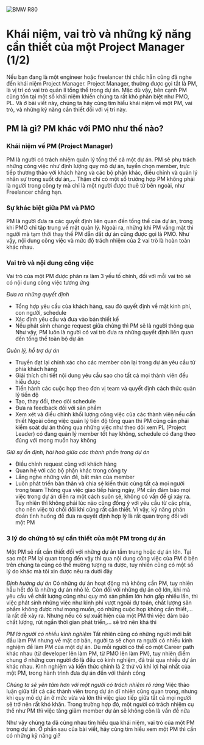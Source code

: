 ![BMW R80](https://github.com/nghiapham1013/study-report/blob/master/bmw%20r80.jpg)
# Khái niệm, vai trò và những kỹ năng cần thiết của một Project Manager (1/2)

Nếu bạn đang là một engineer hoặc freelancer thì chắc hẳn cũng đã nghe đến khái niệm Project Manager. Project Manager, thường được gọi tắt là PM, là vị trí có vai trò quản lí tổng thể trong dự án. Mặc dù vậy, bên cạnh PM cũng tồn tại một số khái niệm khiến chúng ta rất khó phân biệt như PMO, PL. Và ở bài viết này, chúng ta hãy cùng tìm hiểu khái niệm về một PM, vai trò, và những kỹ năng cần thiết đối với vị trí này.

## PM là gì? PM khác với PMO như thế nào?

### Khái niệm về PM (Project Manager)
PM là người có trách nhiệm quản lý tổng thể cả một dự án. PM sẽ phụ trách những công việc như định lượng quy mô dự án, tuyển chọn member, trực tiếp thương thảo với khách hàng và các bộ phận khác, điều chỉnh và quản lý nhân sự trong suốt dự án,... Thậm chí có một số trường hợp PM không phải là người trong công ty mà chỉ là một người được thuê từ bên ngoài, như Freelancer chẳng hạn.

### Sự khác biệt giữa PM và PMO
PM là người đưa ra các quyết định liên quan đến tổng thể của dự án, trong khi PMO chỉ tập trung về mặt quản lý. Ngoài ra, những khi PM vắng mặt thì người mà tạm thời thay thế PM dẫn dắt dự án cũng được gọi là PMO. Như vậy, nội dung công việc và mức độ trách nhiệm của 2 vai trò là hoàn toàn khác nhau.

### Vai trò và nội dung công việc
Vai trò của một PM được phân ra làm 3 yếu tố chính, đối với mỗi vai trò sẽ có nội dung công việc tương ứng

*Đưa ra những quyết định*
- Tổng hợp yêu cầu của khách hàng, sau đó quyết định về mặt kinh phí, con người, schedule
- Xác định yêu cầu và đưa vào bản thiết kế
- Nếu phát sinh change request giữa chừng thì PM sẽ là người thông qua
Như vậy, PM luôn là người có vai trò đưa ra những quyết định liên quan đến tổng thể toàn bộ dự án

*Quản lý, hỗ trợ dự án*
- Truyền đạt lại chính xác cho các member còn lại trong dự án yêu cầu từ phía khách hàng
- Giải thích chi tiết nội dung yêu cầu sao cho tất cả mọi thành viên đều hiểu được
- Tiến hành các cuộc họp theo đơn vị team và quyết định cách thức quản lý tiến độ
- Tạo, thay đổi, theo dõi schedule
- Đưa ra feedback đối với sản phẩm
- Xem xét và điều chỉnh khối lượng công việc của các thành viên nếu cần thiết
Ngoài công việc quản lý tiến độ tổng quan thì PM cũng cần phải kiểm soát dự án thông qua những việc như theo dõi xem PL (Project Leader) có đang quản lý member tốt hay không, schedule có đang theo đúng với mong muốn hay không

*Giữ sự ổn định, hài hoà giữa các thành phần trong dự án*
- Điều chỉnh request cùng với khách hàng
- Quan hệ với các bộ phận khác trong công ty
- Lắng nghe những vấn đề, bất mãn của member
- Luôn phát triển bản thân và chia sẻ kiến thức cùng tất cả mọi người trong team
Thông qua việc giao tiếp hàng ngày, PM cần đảm bảo mọi việc trong dự án diễn ra một cách suôn sẻ, không có vấn đề gì xảy ra. Tuy nhiên thì không phải lúc nào cũng đồng ý với yêu cầu từ các phía, cho nên việc từ chối đôi khi cũng rất cần thiết. Vì vậy, kỹ năng phán đoán tình huống để đưa ra quyết định hợp lý là rất quan trọng đối với một PM

### 3 lý do chứng tỏ sự cần thiết của một PM trong dự án
Một PM sẽ rất cần thiết đối với những dự án tầm trung hoặc dự án lớn. Tại sao một PM lại quan trọng đến vậy thì qua nội dung công việc của PM ở bên trên chúng ta cũng có thể mường tượng ra được, tuy nhiên cũng có một số lý do khác mà tôi xin được nêu ra dưới đây

*Định hướng dự án*
Có những dự án hoạt động mà không cần PM, tuy nhiên hầu hết đó là những dự án nhỏ lẻ. Còn đối với những dự án cỡ lớn, khi mà yêu cầu về chất lượng cũng như quy mô sản phẩm lớn hơn gấp nhiều lần, thì việc phát sinh những việc như kinh phí vượt ngoài dự toán, chất lượng sản phẩm không được như mong muốn, có những cuộc họp không cần thiết,... là rất dễ xảy ra. Nhưng nếu có sự xuất hiện của một PM thì việc đảm bảo chất lượng, rút ngắn thời gian phát triển,... sẽ trở nên khả thi

*PM là người có nhiều kinh nghiệm*
Tất nhiên cũng có những người mới bắt đầu làm PM nhưng về mặt cơ bản, người ta sẽ chọn ra người có nhiều kinh nghiệm để làm PM của một dự án. Dù mỗi người có thể có một Career path khác nhau (từ developer lên làm PM, từ PMO lên làm PM), tuy nhiên điểm chung ở những con người đó là đều có kinh nghiệm, đã trải qua nhiều dự án khác nhau. Kinh nghiệm và kiến thức chính là 2 thứ vũ khí lợi hại nhất của một PM, trong hành trình đưa dự án đến với thành công

*Chúng ta sẽ yên tâm hơn với một người có trách nhiệm rõ ràng*
Việc thảo luận giữa tất cả các thành viên trong dự án dĩ nhiên cũng quan trọng, nhưng khi quy mô dự án ở mức vừa và lớn thì việc giao tiếp giữa tất cả mọi người sẽ trở nên rất khó khăn. Trong trường hợp đó, một người có trách nhiệm cụ thể như PM thì việc tăng giảm member dự án sẽ không còn là vấn đề nữa

Như vậy chúng ta đã cùng nhau tìm hiểu qua khái niệm, vai trò của một PM trong dự án. Ở phần sau của bài viết, hãy cùng tìm hiểu xem một PM thì cần có những kỹ năng gì?
